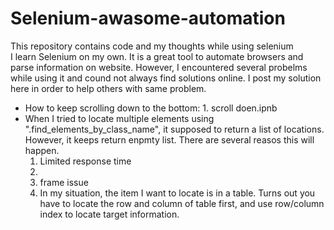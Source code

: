 # Selenium-awasome-automation
This repository contains code and my thoughts while using selenium <br>
I learn Selenium on my own. It is a great tool to automate browsers and parse information on website. However, I encountered several probelms while using it and cound not always find solutions online. I post my solution here in order to help others with same problem. 
<ul>
<li>How to keep scrolling down to the bottom: 1. scroll doen.ipnb
<li>When I tried to locate multiple elements using ".find_elements_by_class_name", it supposed to return a list of locations. However, it keeps return enpmty list. There are several reasos this will happen.
    <ol>
        <li>Limited response time
        <li>
         <li>frame issue
          <li> In my situation, the item I want to locate is in a table. Turns out you have to locate the row and column of table first, and use row/column index to locate target information. 
    </ol>
</ul>
